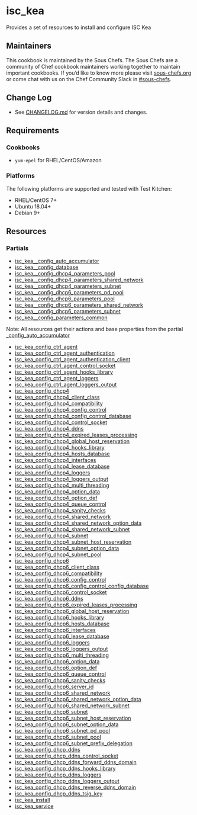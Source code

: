 # isc_kea

Provides a set of resources to install and configure ISC Kea

## Maintainers

This cookbook is maintained by the Sous Chefs. The Sous Chefs are a community of Chef cookbook maintainers working together to maintain important cookbooks. If you’d like to know more please visit [sous-chefs.org](https://sous-chefs.org/) or come chat with us on the Chef Community Slack in [#sous-chefs](https://chefcommunity.slack.com/messages/C2V7B88SF).

## Change Log

- See [CHANGELOG.md](/CHANGELOG.md) for version details and changes.

## Requirements

### Cookbooks

- `yum-epel` for RHEL/CentOS/Amazon

### Platforms

The following platforms are supported and tested with Test Kitchen:

- RHEL/CentOS 7+
- Ubuntu 18.04+
- Debian 9+

## Resources

### Partials

- [isc_kea__config_auto_accumulator](documentation/partial/isc_kea__config_auto_accumulator.md)
- [isc_kea__config_database](documentation/partial/isc_kea__config_database.md)
- [isc_kea__config_dhcp4_parameters_pool](documentation/partial/isc_kea__config_dhcp4_parameters_pool.md)
- [isc_kea__config_dhcp4_parameters_shared_network](documentation/partial/isc_kea__config_dhcp4_parameters_shared_network.md)
- [isc_kea__config_dhcp4_parameters_subnet](documentation/partial/isc_kea__config_dhcp4_parameters_subnet.md)
- [isc_kea__config_dhcp6_parameters_pd_pool](documentation/partial/isc_kea__config_dhcp6_parameters_pd_pool.md)
- [isc_kea__config_dhcp6_parameters_pool](documentation/partial/isc_kea__config_dhcp6_parameters_pool.md)
- [isc_kea__config_dhcp6_parameters_shared_network](documentation/partial/isc_kea__config_dhcp6_parameters_shared_network.md)
- [isc_kea__config_dhcp6_parameters_subnet](documentation/partial/isc_kea__config_dhcp6_parameters_subnet.md)
- [isc_kea__config_parameters_common](documentation/partial/isc_kea__config_parameters_common.md)

Note: All resources get their actions and base properties from the partial [_config_auto_accumulator](documentation/partial/isc_kea__config_auto_accumulator.md)

- [isc_kea_config_ctrl_agent](documentation/isc_kea_config_ctrl_agent.md)
- [isc_kea_config_ctrl_agent_authentication](documentation/isc_kea_config_ctrl_agent_authentication.md)
- [isc_kea_config_ctrl_agent_authentication_client](documentation/isc_kea_config_ctrl_agent_authentication_client.md)
- [isc_kea_config_ctrl_agent_control_socket](documentation/isc_kea_config_ctrl_agent_control_socket.md)
- [isc_kea_config_ctrl_agent_hooks_library](documentation/isc_kea_config_ctrl_agent_hooks_library.md)
- [isc_kea_config_ctrl_agent_loggers](documentation/isc_kea_config_ctrl_agent_loggers.md)
- [isc_kea_config_ctrl_agent_loggers_output](documentation/isc_kea_config_ctrl_agent_loggers_output.md)
- [isc_kea_config_dhcp4](documentation/isc_kea_config_dhcp4.md)
- [isc_kea_config_dhcp4_client_class](documentation/isc_kea_config_dhcp4_client_class.md)
- [isc_kea_config_dhcp4_compatibility](documentation/isc_kea_config_dhcp4_compatibility.md)
- [isc_kea_config_dhcp4_config_control](documentation/isc_kea_config_dhcp4_config_control.md)
- [isc_kea_config_dhcp4_config_control_database](documentation/isc_kea_config_dhcp4_config_control_database.md)
- [isc_kea_config_dhcp4_control_socket](documentation/isc_kea_config_dhcp4_control_socket.md)
- [isc_kea_config_dhcp4_ddns](documentation/isc_kea_config_dhcp4_ddns.md)
- [isc_kea_config_dhcp4_expired_leases_processing](documentation/isc_kea_config_dhcp4_expired_leases_processing.md)
- [isc_kea_config_dhcp4_global_host_reservation](documentation/isc_kea_config_dhcp4_global_host_reservation.md)
- [isc_kea_config_dhcp4_hooks_library](documentation/isc_kea_config_dhcp4_hooks_library.md)
- [isc_kea_config_dhcp4_hosts_database](documentation/isc_kea_config_dhcp4_hosts_database.md)
- [isc_kea_config_dhcp4_interfaces](documentation/isc_kea_config_dhcp4_interfaces.md)
- [isc_kea_config_dhcp4_lease_database](documentation/isc_kea_config_dhcp4_lease_database.md)
- [isc_kea_config_dhcp4_loggers](documentation/isc_kea_config_dhcp4_loggers.md)
- [isc_kea_config_dhcp4_loggers_output](documentation/isc_kea_config_dhcp4_loggers_output.md)
- [isc_kea_config_dhcp4_multi_threading](documentation/isc_kea_config_dhcp4_multi_threading.md)
- [isc_kea_config_dhcp4_option_data](documentation/isc_kea_config_dhcp4_option_data.md)
- [isc_kea_config_dhcp4_option_def](documentation/isc_kea_config_dhcp4_option_def.md)
- [isc_kea_config_dhcp4_queue_control](documentation/isc_kea_config_dhcp4_queue_control.md)
- [isc_kea_config_dhcp4_sanity_checks](documentation/isc_kea_config_dhcp4_sanity_checks.md)
- [isc_kea_config_dhcp4_shared_network](documentation/isc_kea_config_dhcp4_shared_network.md)
- [isc_kea_config_dhcp4_shared_network_option_data](documentation/isc_kea_config_dhcp4_shared_network_option_data.md)
- [isc_kea_config_dhcp4_shared_network_subnet](documentation/isc_kea_config_dhcp4_shared_network_subnet.md)
- [isc_kea_config_dhcp4_subnet](documentation/isc_kea_config_dhcp4_subnet.md)
- [isc_kea_config_dhcp4_subnet_host_reservation](documentation/isc_kea_config_dhcp4_subnet_host_reservation.md)
- [isc_kea_config_dhcp4_subnet_option_data](documentation/isc_kea_config_dhcp4_subnet_option_data.md)
- [isc_kea_config_dhcp4_subnet_pool](documentation/isc_kea_config_dhcp4_subnet_pool.md)
- [isc_kea_config_dhcp6](documentation/isc_kea_config_dhcp6.md)
- [isc_kea_config_dhcp6_client_class](documentation/isc_kea_config_dhcp6_client_class.md)
- [isc_kea_config_dhcp6_compatibility](documentation/isc_kea_config_dhcp6_compatibility.md)
- [isc_kea_config_dhcp6_config_control](documentation/isc_kea_config_dhcp6_config_control.md)
- [isc_kea_config_dhcp6_config_control_config_database](documentation/isc_kea_config_dhcp6_config_control_config_database.md)
- [isc_kea_config_dhcp6_control_socket](documentation/isc_kea_config_dhcp6_control_socket.md)
- [isc_kea_config_dhcp6_ddns](documentation/isc_kea_config_dhcp6_ddns.md)
- [isc_kea_config_dhcp6_expired_leases_processing](documentation/isc_kea_config_dhcp6_expired_leases_processing.md)
- [isc_kea_config_dhcp6_global_host_reservation](documentation/isc_kea_config_dhcp6_global_host_reservation.md)
- [isc_kea_config_dhcp6_hooks_library](documentation/isc_kea_config_dhcp6_hooks_library.md)
- [isc_kea_config_dhcp6_hosts_database](documentation/isc_kea_config_dhcp6_hosts_database.md)
- [isc_kea_config_dhcp6_interfaces](documentation/isc_kea_config_dhcp6_interfaces.md)
- [isc_kea_config_dhcp6_lease_database](documentation/isc_kea_config_dhcp6_lease_database.md)
- [isc_kea_config_dhcp6_loggers](documentation/isc_kea_config_dhcp6_loggers.md)
- [isc_kea_config_dhcp6_loggers_output](documentation/isc_kea_config_dhcp6_loggers_output.md)
- [isc_kea_config_dhcp6_multi_threading](documentation/isc_kea_config_dhcp6_multi_threading.md)
- [isc_kea_config_dhcp6_option_data](documentation/isc_kea_config_dhcp6_option_data.md)
- [isc_kea_config_dhcp6_option_def](documentation/isc_kea_config_dhcp6_option_def.md)
- [isc_kea_config_dhcp6_queue_control](documentation/isc_kea_config_dhcp6_queue_control.md)
- [isc_kea_config_dhcp6_sanity_checks](documentation/isc_kea_config_dhcp6_sanity_checks.md)
- [isc_kea_config_dhcp6_server_id](documentation/isc_kea_config_dhcp6_server_id.md)
- [isc_kea_config_dhcp6_shared_network](documentation/isc_kea_config_dhcp6_shared_network.md)
- [isc_kea_config_dhcp6_shared_network_option_data](documentation/isc_kea_config_dhcp6_shared_network_option_data.md)
- [isc_kea_config_dhcp6_shared_network_subnet](documentation/isc_kea_config_dhcp6_shared_network_subnet.md)
- [isc_kea_config_dhcp6_subnet](documentation/isc_kea_config_dhcp6_subnet.md)
- [isc_kea_config_dhcp6_subnet_host_reservation](documentation/isc_kea_config_dhcp6_subnet_host_reservation.md)
- [isc_kea_config_dhcp6_subnet_option_data](documentation/isc_kea_config_dhcp6_subnet_option_data.md)
- [isc_kea_config_dhcp6_subnet_pd_pool](documentation/isc_kea_config_dhcp6_subnet_pd_pool.md)
- [isc_kea_config_dhcp6_subnet_pool](documentation/isc_kea_config_dhcp6_subnet_pool.md)
- [isc_kea_config_dhcp6_subnet_prefix_delegation](documentation/isc_kea_config_dhcp6_subnet_prefix_delegation.md)
- [isc_kea_config_dhcp_ddns](documentation/isc_kea_config_dhcp_ddns.md)
- [isc_kea_config_dhcp_ddns_control_socket](documentation/isc_kea_config_dhcp_ddns_control_socket.md)
- [isc_kea_config_dhcp_ddns_forward_ddns_domain](documentation/isc_kea_config_dhcp_ddns_forward_ddns_domain.md)
- [isc_kea_config_dhcp_ddns_hooks_library](documentation/isc_kea_config_dhcp_ddns_hooks_library.md)
- [isc_kea_config_dhcp_ddns_loggers](documentation/isc_kea_config_dhcp_ddns_loggers.md)
- [isc_kea_config_dhcp_ddns_loggers_output](documentation/isc_kea_config_dhcp_ddns_loggers_output.md)
- [isc_kea_config_dhcp_ddns_reverse_ddns_domain](documentation/isc_kea_config_dhcp_ddns_reverse_ddns_domain.md)
- [isc_kea_config_dhcp_ddns_tsig_key](documentation/isc_kea_config_dhcp_ddns_tsig_key.md)
- [isc_kea_install](documentation/isc_kea_install.md)
- [isc_kea_service](documentation/isc_kea_service.md)
